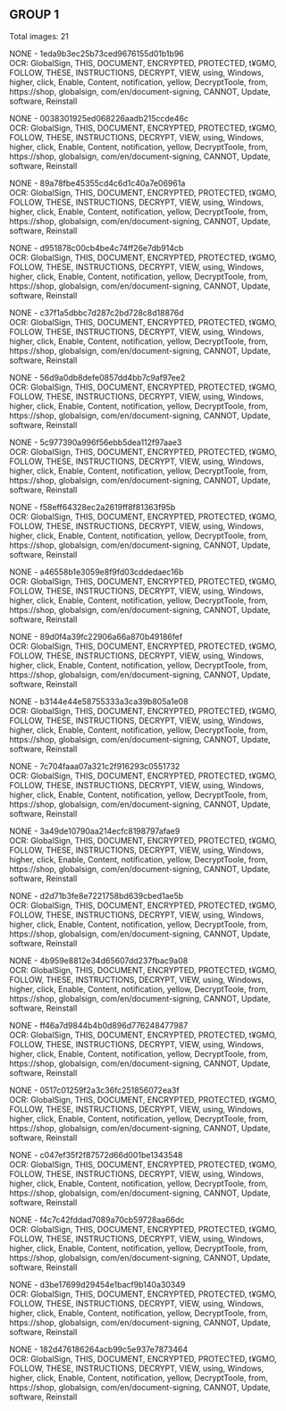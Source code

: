 ## GROUP 1
Total images: 21  

NONE - 1eda9b3ec25b73ced9676155d01b1b96  
OCR: GlobalSign, THIS, DOCUMENT, ENCRYPTED, PROTECTED, t¥GMO, FOLLOW, THESE, INSTRUCTIONS, DECRYPT, VIEW, using, Windows, higher, click, Enable, Content, notification, yellow, DecryptToole, from, https://shop, globalsign, com/en/document-signing, CANNOT, Update, software, Reinstall  

NONE - 0038301925ed068226aadb215ccde46c  
OCR: GlobalSign, THIS, DOCUMENT, ENCRYPTED, PROTECTED, t¥GMO, FOLLOW, THESE, INSTRUCTIONS, DECRYPT, VIEW, using, Windows, higher, click, Enable, Content, notification, yellow, DecryptToole, from, https://shop, globalsign, com/en/document-signing, CANNOT, Update, software, Reinstall  

NONE - 89a78fbe45355cd4c6d1c40a7e06961a  
OCR: GlobalSign, THIS, DOCUMENT, ENCRYPTED, PROTECTED, t¥GMO, FOLLOW, THESE, INSTRUCTIONS, DECRYPT, VIEW, using, Windows, higher, click, Enable, Content, notification, yellow, DecryptToole, from, https://shop, globalsign, com/en/document-signing, CANNOT, Update, software, Reinstall  

NONE - d951878c00cb4be4c74ff26e7db914cb  
OCR: GlobalSign, THIS, DOCUMENT, ENCRYPTED, PROTECTED, t¥GMO, FOLLOW, THESE, INSTRUCTIONS, DECRYPT, VIEW, using, Windows, higher, click, Enable, Content, notification, yellow, DecryptToole, from, https://shop, globalsign, com/en/document-signing, CANNOT, Update, software, Reinstall  

NONE - c37f1a5dbbc7d287c2bd728c8d18876d  
OCR: GlobalSign, THIS, DOCUMENT, ENCRYPTED, PROTECTED, t¥GMO, FOLLOW, THESE, INSTRUCTIONS, DECRYPT, VIEW, using, Windows, higher, click, Enable, Content, notification, yellow, DecryptToole, from, https://shop, globalsign, com/en/document-signing, CANNOT, Update, software, Reinstall  

NONE - 56d9a0db8defe0857dd4bb7c9af97ee2  
OCR: GlobalSign, THIS, DOCUMENT, ENCRYPTED, PROTECTED, t¥GMO, FOLLOW, THESE, INSTRUCTIONS, DECRYPT, VIEW, using, Windows, higher, click, Enable, Content, notification, yellow, DecryptToole, from, https://shop, globalsign, com/en/document-signing, CANNOT, Update, software, Reinstall  

NONE - 5c977390a996f56ebb5dea112f97aae3  
OCR: GlobalSign, THIS, DOCUMENT, ENCRYPTED, PROTECTED, t¥GMO, FOLLOW, THESE, INSTRUCTIONS, DECRYPT, VIEW, using, Windows, higher, click, Enable, Content, notification, yellow, DecryptToole, from, https://shop, globalsign, com/en/document-signing, CANNOT, Update, software, Reinstall  

NONE - f58eff64328ec2a2619ff8f81363f95b  
OCR: GlobalSign, THIS, DOCUMENT, ENCRYPTED, PROTECTED, t¥GMO, FOLLOW, THESE, INSTRUCTIONS, DECRYPT, VIEW, using, Windows, higher, click, Enable, Content, notification, yellow, DecryptToole, from, https://shop, globalsign, com/en/document-signing, CANNOT, Update, software, Reinstall  

NONE - a46558b1e3059e8f9fd03cddedaec16b  
OCR: GlobalSign, THIS, DOCUMENT, ENCRYPTED, PROTECTED, t¥GMO, FOLLOW, THESE, INSTRUCTIONS, DECRYPT, VIEW, using, Windows, higher, click, Enable, Content, notification, yellow, DecryptToole, from, https://shop, globalsign, com/en/document-signing, CANNOT, Update, software, Reinstall  

NONE - 89d0f4a39fc22906a66a870b49186fef  
OCR: GlobalSign, THIS, DOCUMENT, ENCRYPTED, PROTECTED, t¥GMO, FOLLOW, THESE, INSTRUCTIONS, DECRYPT, VIEW, using, Windows, higher, click, Enable, Content, notification, yellow, DecryptToole, from, https://shop, globalsign, com/en/document-signing, CANNOT, Update, software, Reinstall  

NONE - b3144e44e58755333a3ca39b805a1e08  
OCR: GlobalSign, THIS, DOCUMENT, ENCRYPTED, PROTECTED, t¥GMO, FOLLOW, THESE, INSTRUCTIONS, DECRYPT, VIEW, using, Windows, higher, click, Enable, Content, notification, yellow, DecryptToole, from, https://shop, globalsign, com/en/document-signing, CANNOT, Update, software, Reinstall  

NONE - 7c704faaa07a321c2f916293c0551732  
OCR: GlobalSign, THIS, DOCUMENT, ENCRYPTED, PROTECTED, t¥GMO, FOLLOW, THESE, INSTRUCTIONS, DECRYPT, VIEW, using, Windows, higher, click, Enable, Content, notification, yellow, DecryptToole, from, https://shop, globalsign, com/en/document-signing, CANNOT, Update, software, Reinstall  

NONE - 3a49de10790aa214ecfc8198797afae9  
OCR: GlobalSign, THIS, DOCUMENT, ENCRYPTED, PROTECTED, t¥GMO, FOLLOW, THESE, INSTRUCTIONS, DECRYPT, VIEW, using, Windows, higher, click, Enable, Content, notification, yellow, DecryptToole, from, https://shop, globalsign, com/en/document-signing, CANNOT, Update, software, Reinstall  

NONE - d2d71b3fe8e7221758bd639cbed1ae5b  
OCR: GlobalSign, THIS, DOCUMENT, ENCRYPTED, PROTECTED, t¥GMO, FOLLOW, THESE, INSTRUCTIONS, DECRYPT, VIEW, using, Windows, higher, click, Enable, Content, notification, yellow, DecryptToole, from, https://shop, globalsign, com/en/document-signing, CANNOT, Update, software, Reinstall  

NONE - 4b959e8812e34d65607dd237fbac9a08  
OCR: GlobalSign, THIS, DOCUMENT, ENCRYPTED, PROTECTED, t¥GMO, FOLLOW, THESE, INSTRUCTIONS, DECRYPT, VIEW, using, Windows, higher, click, Enable, Content, notification, yellow, DecryptToole, from, https://shop, globalsign, com/en/document-signing, CANNOT, Update, software, Reinstall  

NONE - ff46a7d9844b4b0d896d776248477987  
OCR: GlobalSign, THIS, DOCUMENT, ENCRYPTED, PROTECTED, t¥GMO, FOLLOW, THESE, INSTRUCTIONS, DECRYPT, VIEW, using, Windows, higher, click, Enable, Content, notification, yellow, DecryptToole, from, https://shop, globalsign, com/en/document-signing, CANNOT, Update, software, Reinstall  

NONE - 0517c01259f2a3c36fc251856072ea3f  
OCR: GlobalSign, THIS, DOCUMENT, ENCRYPTED, PROTECTED, t¥GMO, FOLLOW, THESE, INSTRUCTIONS, DECRYPT, VIEW, using, Windows, higher, click, Enable, Content, notification, yellow, DecryptToole, from, https://shop, globalsign, com/en/document-signing, CANNOT, Update, software, Reinstall  

NONE - c047ef35f2f87572d66d001be1343548  
OCR: GlobalSign, THIS, DOCUMENT, ENCRYPTED, PROTECTED, t¥GMO, FOLLOW, THESE, INSTRUCTIONS, DECRYPT, VIEW, using, Windows, higher, click, Enable, Content, notification, yellow, DecryptToole, from, https://shop, globalsign, com/en/document-signing, CANNOT, Update, software, Reinstall  

NONE - f4c7c42fddad7089a70cb59728aa66dc  
OCR: GlobalSign, THIS, DOCUMENT, ENCRYPTED, PROTECTED, t¥GMO, FOLLOW, THESE, INSTRUCTIONS, DECRYPT, VIEW, using, Windows, higher, click, Enable, Content, notification, yellow, DecryptToole, from, https://shop, globalsign, com/en/document-signing, CANNOT, Update, software, Reinstall  

NONE - d3be17699d29454e1bacf9b140a30349  
OCR: GlobalSign, THIS, DOCUMENT, ENCRYPTED, PROTECTED, t¥GMO, FOLLOW, THESE, INSTRUCTIONS, DECRYPT, VIEW, using, Windows, higher, click, Enable, Content, notification, yellow, DecryptToole, from, https://shop, globalsign, com/en/document-signing, CANNOT, Update, software, Reinstall  

NONE - 182d476186264acb99c5e937e7873464  
OCR: GlobalSign, THIS, DOCUMENT, ENCRYPTED, PROTECTED, t¥GMO, FOLLOW, THESE, INSTRUCTIONS, DECRYPT, VIEW, using, Windows, higher, click, Enable, Content, notification, yellow, DecryptToole, from, https://shop, globalsign, com/en/document-signing, CANNOT, Update, software, Reinstall  

